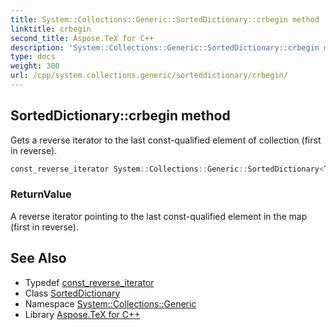 ```yaml
---
title: System::Collections::Generic::SortedDictionary::crbegin method
linktitle: crbegin
second_title: Aspose.TeX for C++
description: 'System::Collections::Generic::SortedDictionary::crbegin method. Gets a reverse iterator to the last const-qualified element of collection (first in reverse) in C++.'
type: docs
weight: 300
url: /cpp/system.collections.generic/sorteddictionary/crbegin/
---
```

## SortedDictionary::crbegin method


Gets a reverse iterator to the last const-qualified element of collection (first in reverse).

```cpp
const_reverse_iterator System::Collections::Generic::SortedDictionary<TKey, TValue>::crbegin() const noexcept
```


### ReturnValue

A reverse iterator pointing to the last const-qualified element in the map (first in reverse).

## See Also

* Typedef [const_reverse_iterator](../const_reverse_iterator/)
* Class [SortedDictionary](../)
* Namespace [System::Collections::Generic](../../)
* Library [Aspose.TeX for C++](../../../)
